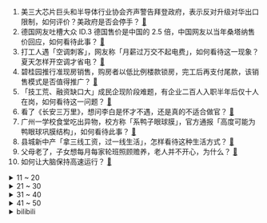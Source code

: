 1. 美三大芯片巨头和半导体行业协会齐声警告拜登政府，表示反对升级对华出口限制，如何评价？美政府是否会停手？ [:link:](https://www.zhihu.com/question/612701292)
2. 德国网友吐槽大众 ID.3 德国售价是中国的 2.5 倍，中国网友以当年桑塔纳售价回应，如何看待此事？ [:link:](https://www.zhihu.com/question/612707004)
3. 打工人遇「空调刺客」，网友称「月薪过万交不起电费」，如何看待这一现象？夏天怎样开空调才省电？ [:link:](https://www.zhihu.com/question/612715852)
4. 碧桂园推行准现房销售，购房者以低比例楼款锁房，完工后再支付尾款，该销售模式是否值得推广？ [:link:](https://www.zhihu.com/question/612670772)
5. 「技工荒、融资缺口大」成民企现阶段难题，有企业二百人入职半年后仅十人在岗，如何看待这一问题？ [:link:](https://www.zhihu.com/question/612669755)
6. 看了《长安三万里》，想问李白是怀才不遇，还是真的不适合做官？ [:link:](https://www.zhihu.com/question/612021095)
7. 广州一学校食堂吃出异物，校方称「系鸭子眼球膜」，官方通报「高度可能为鸭眼球巩膜结构」，如何看待此事？ [:link:](https://www.zhihu.com/question/612664541)
8. 县城新中产「拿三线工资，过一线生活」，怎样看待这种生活方式？ [:link:](https://www.zhihu.com/question/612059036)
9. 父母老了，子女想每月每家轮班照顾赡养，老人并不开心，为什么？ [:link:](https://www.zhihu.com/question/604996640)
10. 如何让大脑保持高速运行？ [:link:](https://www.zhihu.com/question/311171623)
<details>
<summary>11 ~ 20</summary>

11. 近几年汽车市场变动太大，如何看待车企人员频繁跳槽现象？ [:link:](https://www.zhihu.com/question/612384049)
12. 河北保定公交大面积停运，省会石家庄紧急调集公交车支援 ，出现公交大面积停运的原因有哪些，如何应对？ [:link:](https://www.zhihu.com/question/612135833)
13. 是什么让 90 后、00 后重拾起了父辈们的持家传统？如今爱存钱与父辈们有何不一样？ [:link:](https://www.zhihu.com/question/612271386)
14. 怎么理解工作中的变通？你是更柔，常思变通？还是更刚，坚持原则？ [:link:](https://www.zhihu.com/question/537768184)
15. 国防部长李尚福会见美国前国务卿基辛格，为何是基辛格？此次会面释放了哪些信号？ [:link:](https://www.zhihu.com/question/612773618)
16. 美一士兵越界闯入朝鲜，目前已被朝鲜方面拘留，哪些信息值得关注？ [:link:](https://www.zhihu.com/question/612783631)
17. 网友自制「2023 国产独立游戏销量半年榜」出炉，你有哪些评价？ [:link:](https://www.zhihu.com/question/612688212)
18. 下半年的货币政策会怎么走，还有降息降准的可能吗？ [:link:](https://www.zhihu.com/question/612271502)
19. 多名群众通过媒体问政平台反映「贩卖学位」行为，郑州教育局官员「爆粗口要求记者撤留言」，如何看待此事？ [:link:](https://www.zhihu.com/question/612674154)
20. 为什么电影《封神第一部》还没上映，网上就有那么多人喷？ [:link:](https://www.zhihu.com/question/612090137)
</details>
<details>
<summary>21 ~ 30</summary>

21. 汽车轮胎爆了一个，为什么不能只换这一个？ [:link:](https://www.zhihu.com/question/605448823)
22. 「211」本科生应聘工厂遭爽约因「被嫌学历高」，高学历为何也被歧视？你经历过怎样的职场歧视？如何应对？ [:link:](https://www.zhihu.com/question/612701753)
23. 乌军称俄军在东北战线「陈兵超 10 万」，试图冲破防线，具体形势如何？ [:link:](https://www.zhihu.com/question/612684594)
24. 一般在潜艇待超不过 90 天，但是在太空怎么能待那么久？ [:link:](https://www.zhihu.com/question/465762854)
25. 将金属铁（Fe）打磨得非常光滑，那么它是否能替代镜子？ [:link:](https://www.zhihu.com/question/612070544)
26. 猫猫知道我亲亲它是在表达善意吗？ [:link:](https://www.zhihu.com/question/611176149)
27. 《英雄联盟》中还有没有类似「虚空索敌」这类破圈的技能名称？ [:link:](https://www.zhihu.com/question/609136192)
28. 为什么郭襄生日那天杨过拜见了所有长辈唯独没和郭襄好好说几句话？ [:link:](https://www.zhihu.com/question/407740593)
29. 《不完美受害人》第 1-6 集拍得如何？有哪些值得关注的剧情点？ [:link:](https://www.zhihu.com/question/612673909)
30. 过了 25 岁，你对哪些事情的态度突然就转变了？ [:link:](https://www.zhihu.com/question/612528639)
</details>
<details>
<summary>31 ~ 40</summary>

31. 如何评价 《乘风 2023》的嘉宾陈嘉桦（Ella）? [:link:](https://www.zhihu.com/question/395842881)
32. 国内AI大模型已近80个，哪个最有前途？ [:link:](https://www.zhihu.com/question/608763410)
33. 如何评价王宝强的新电影《八角笼中》？ [:link:](https://www.zhihu.com/question/611194220)
34. 网友吐槽自己是「好学生心态受害者」，「追求夸奖、逃避出错、害怕指责」，如何摆脱这一心态带来的负面影响？ [:link:](https://www.zhihu.com/question/612691351)
35. 发改委称「将抓紧制定出台恢复和扩大消费的政策，并制定关于营造放心消费环境的政策文件」，透露哪些信息？ [:link:](https://www.zhihu.com/question/612670855)
36. 实习生「倒贴打工」，「招聘时要求什么都会，进去就是打杂为主」，如今的大学生实习更难了吗？ [:link:](https://www.zhihu.com/question/611893332)
37. 车用 HUD 要具备哪些特点才算是真正的 HUD？ [:link:](https://www.zhihu.com/question/26074286)
38. 人工智能是否可以通过流传画像来还原古人的长相？ [:link:](https://www.zhihu.com/question/612344241)
39. 杨利伟称「我国新一代飞船预计 2027-2028 年飞行，可载 4-7 名航天员」，具有哪些意义？ [:link:](https://www.zhihu.com/question/612675316)
40. 王毅与美国总统气候问题特使克里会谈，有哪些信息值得关注？ [:link:](https://www.zhihu.com/question/612663996)
</details>
<details>
<summary>41 ~ 50</summary>

41. C 罗接受采访称「不再回欧洲踢球。沙特联赛比美职联好得多，最快今年超越土超荷甲」，如何评价他的言论？ [:link:](https://www.zhihu.com/question/612649775)
42. 如何评价王宝强在电影《八角笼中》里的演技？ [:link:](https://www.zhihu.com/question/611301828)
43. 历史上真的存在《长安三万里》中「裴十二」这个人物吗？ [:link:](https://www.zhihu.com/question/611482036)
44. 深圳「双证合一」次日，业主们在大雨中排起长队，有业主称办理后最少能涨 500 万，哪些信息值得关注？ [:link:](https://www.zhihu.com/question/612659896)
45. 女子以一小时 100 元的价格向陌生人提供陪伴服务，该服务能为消费者提供情绪价值吗，怎样看待贩卖时间？ [:link:](https://www.zhihu.com/question/612658286)
46. 微软联合清华推出 RetNet，能否取代 Transformer？ [:link:](https://www.zhihu.com/question/612761391)
47. 电子支付会让你有「花钱如流水」的感觉吗？有没有「钱不知道怎么就没了」的感觉？ [:link:](https://www.zhihu.com/question/612271567)
48. 如果有三个杀手去暗杀你，但你拥有一个智子，你会怎么办？ [:link:](https://www.zhihu.com/question/612384633)
49. 《长安三万里》精彩吗？ [:link:](https://www.zhihu.com/question/611823636)
50. 如何看待 python 的性能？ [:link:](https://www.zhihu.com/question/40393531)
</details><details>
<summary>bilibili</summary>

</details>
